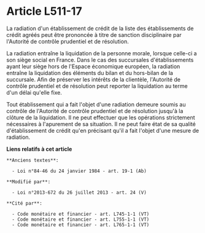 # Article L511-17

La radiation d'un établissement de crédit de la liste des établissements de crédit agréés peut être prononcée à titre de
sanction disciplinaire par l'Autorité de contrôle prudentiel et de résolution. 

La radiation entraîne la liquidation de la personne morale, lorsque celle-ci a son siège social en France. Dans le cas des
succursales d'établissements ayant leur siège hors de l'Espace économique européen, la radiation entraîne la liquidation des
éléments du bilan et du hors-bilan de la succursale. Afin de préserver les intérêts de la clientèle, l'Autorité de contrôle
prudentiel et de résolution peut reporter la liquidation au terme d'un délai qu'elle fixe. 

Tout établissement qui a fait l'objet d'une radiation demeure soumis au contrôle de l'Autorité de contrôle prudentiel et de
résolution jusqu'à la clôture de la liquidation. Il ne peut effectuer que les opérations strictement nécessaires à
l'apurement de sa situation. Il ne peut faire état de sa qualité d'établissement de crédit qu'en précisant qu'il a fait
l'objet d'une mesure de radiation.

**Liens relatifs à cet article**

	**Anciens textes**:

	  - Loi n°84-46 du 24 janvier 1984 - art. 19-1 (Ab)

	**Modifié par**:

	  - Loi n°2013-672 du 26 juillet 2013 - art. 24 (V)

	**Cité par**:

	  - Code monétaire et financier - art. L745-1-1 (VT)
	  - Code monétaire et financier - art. L755-1-1 (VT)
	  - Code monétaire et financier - art. L765-1-1 (VT)
